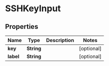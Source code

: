 

# SSHKeyInput


## Properties

| Name | Type | Description | Notes |
|------------ | ------------- | ------------- | -------------|
|**key** | **String** |  |  [optional] |
|**label** | **String** |  |  [optional] |



